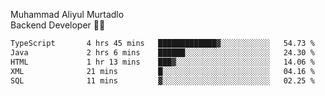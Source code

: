 Muhammad Aliyul Murtadlo
<br>
Backend Developer 👨‍💻
<br>
<!--START_SECTION:waka-->

```txt
TypeScript       4 hrs 45 mins   █████████████▓░░░░░░░░░░░   54.73 %
Java             2 hrs 6 mins    ██████░░░░░░░░░░░░░░░░░░░   24.30 %
HTML             1 hr 13 mins    ███▓░░░░░░░░░░░░░░░░░░░░░   14.06 %
XML              21 mins         █░░░░░░░░░░░░░░░░░░░░░░░░   04.16 %
SQL              11 mins         ▓░░░░░░░░░░░░░░░░░░░░░░░░   02.25 %
```

<!--END_SECTION:waka-->
